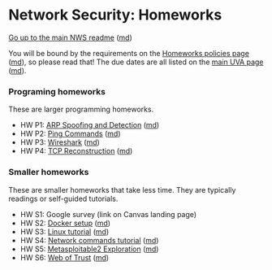 Network Security: Homeworks
=========================

[Go up to the main NWS readme](../readme.html) ([md](../readme.md))

You will be bound by the requirements on the [Homeworks policies page](../uva/hw-policies.html) ([md](../uva/hw-policies.md)), so please read that!  The due dates are all listed on the [main UVA page](../uva/index.html) ([md](../uva/index.md)).


### Programing homeworks

These are larger programming homeworks.

- HW P1: [ARP Spoofing and Detection](arp/index.html) ([md](arp/index.md))
- HW P2: [Ping Commands](pingcmd/index.html) ([md](pingcmd/index.md))
- HW P3: [Wireshark](wireshark/index.html) ([md](wireshark/index.md))
- HW P4: [TCP Reconstruction](tcprecon/index.html) ([md](tcprecon/index.md))

### Smaller homeworks

These are smaller homeworks that take less time.  They are typically readings or self-guided tutorials.

- HW S1: Google survey (link on Canvas landing page)
- HW S2: [Docker setup](docker/index.html) ([md](docker/index.md))
- HW S3: [Linux tutorial](linux/index.html) ([md](linux/index.md))
- HW S4: [Network commands tutorial](netcmds/index.html) ([md](netcmds/index.md))
- HW S5: [Metasploitable2 Exploration](metasploit/index.html) ([md](metasploit/index.md))
- HW S6: [Web of Trust](weboftrust/index.html) ([md](weboftrust/index.md))
